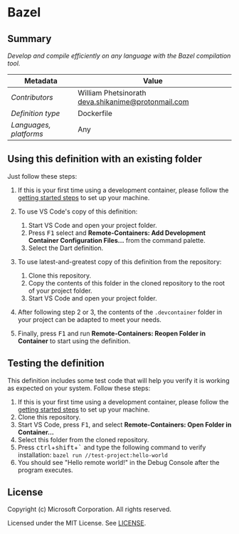 # Bazel

## Summary

*Develop and compile efficiently on any language with the Bazel compilation tool.*

| Metadata | Value |  
|----------|-------|
| *Contributors* | William Phetsinorath <deva.shikanime@protonmail.com> |
| *Definition type* | Dockerfile |
| *Languages, platforms* | Any |

## Using this definition with an existing folder

Just follow these steps:

1. If this is your first time using a development container, please follow the [getting started steps](https://aka.ms/vscode-remote/containers/getting-started) to set up your machine.

2. To use VS Code's copy of this definition:
   1. Start VS Code and open your project folder.
   2. Press <kbd>F1</kbd> select and **Remote-Containers: Add Development Container Configuration Files...** from the command palette.
   3. Select the Dart definition.

3. To use latest-and-greatest copy of this definition from the repository:
   1. Clone this repository.
   2. Copy the contents of this folder in the cloned repository to the root of your project folder.
   3. Start VS Code and open your project folder.

4. After following step 2 or 3, the contents of the `.devcontainer` folder in your project can be adapted to meet your needs.

5. Finally, press <kbd>F1</kbd> and run **Remote-Containers: Reopen Folder in Container** to start using the definition.

## Testing the definition

This definition includes some test code that will help you verify it is working as expected on your system. Follow these steps:

1. If this is your first time using a development container, please follow the [getting started steps](https://aka.ms/vscode-remote/containers/getting-started) to set up your machine.
2. Clone this repository.
3. Start VS Code, press <kbd>F1</kbd>, and select **Remote-Containers: Open Folder in Container...**
4. Select this folder from the cloned repository.
5. Press <kbd>ctrl</kbd>+<kbd>shift</kbd>+<kbd>\`</kbd> and type the following command to verify installation: `bazel run //test-project:hello-world`
6. You should see "Hello remote world!" in the Debug Console after the program executes.

## License

Copyright (c) Microsoft Corporation. All rights reserved.

Licensed under the MIT License. See [LICENSE](https://github.com/Microsoft/vscode-dev-containers/blob/master/LICENSE).
